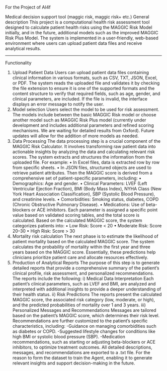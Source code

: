 For the Project of AI4f

Medical decision support tool (maggic risk, maggic risk+ etc.)
General description
This project is a computational health risk assessment tool designed to calculate patient health risks using the MAGGIC Risk Model initially, and in the future, additional models such as the improved MAGGIC Risk Plus Model. The system is implemented in a user-friendly, web-based environment where users can upload patient data files and receive analytical results.
_______________________________________
Functionality
1.	Upload Patient Data
Users can upload patient data files containing clinical information in various formats, such as CSV, TXT, JSON, Excel, or PDF.
The system reads the uploaded file and validates it by checking the file extension to ensure it is one of the supported formats and the content structure to verify that required fields, such as age, gender, and clinical parameters, are included. 
If the file is invalid, the interface displays an error message to notify the user.
2.	Model selection
Users select the model to be used for risk assessment.
The models include between the basic MAGGIC Risk model or choose another model such as MAGGIC Risk Plus model (currently under development and includes additional parameters and refined scoring mechanisms. We are waiting for detailed results from Oxford). Future updates will allow for the addition of more models as needed.
3.	Data Processing
The data processing step is a crucial component of the MAGGIC Risk Calculator. It involves transforming raw patient data into actionable insights by analyzing the data and calculating relevant risk scores.
The system extracts and structures the information from the uploaded file. For example:
•	In Excel files, data is extracted row by row from specific sheets.
•	In JSON files, structured objects are used to retrieve patient attributes.
Τhen the MAGGIC score is derived from a comprehensive set of patient-specific parameters, including:
•	Demographics: Age and gender.
•	Clinical Parameters: LVEF (Left Ventricular Ejection Fraction), BMI (Body Mass Index), NYHA Class (New York Heart Association Classification), SBP (Systolic Blood Pressure), and creatinine levels.
•	Comorbidities: Smoking status, diabetes, COPD (Chronic Obstructive Pulmonary Disease).
•	Medications: Use of beta-blockers or ACE inhibitors.
Each parameter is assigned a specific point value based on validated scoring tables, and the total score is calculated.
Based on the calculated MAGGIC score, the system categorizes patients into:
•	Low Risk: Score < 20
•	Moderate Risk: Score 20–30
•	High Risk: Score > 30
4.	Mortality risk calculation
The next phase is to estimate the likelihood of patient mortality based on the calculated MAGGIC score. The system calculates the probability of mortality within the first year and three years based on the MAGGIC score. Essentially, these predictions help clinicians prioritize patient care and allocate resources effectively.
5.	Production of Analytical Reports
The purpose of this step is to generate detailed reports that provide a comprehensive summary of the patient’s clinical profile, risk assessment, and personalized recommendations.
The reports include the following:
i)	    Medical Data Interpretation
    Each patient’s clinical parameters, such as LVEF and BMI, are analyzed and interpreted with additional insights to provide a deeper understanding of their health status.
ii)	Risk Predictions
    The reports present the calculated MAGGIC score, the associated risk category (low, moderate, or high), and the predicted probabilities of mortality over 1 and 3 years.  			        iii)   Personalized Messages and Recommendations
        Messages are tailored based on the patient’s MAGGIC score, which determines their risk level.    
Recommendations are further customized to the patient’s specific characteristics, including:           -Guidance on managing comorbidities such as diabetes or COPD.
-Suggested lifestyle changes for conditions like high BMI or systolic blood pressure (SBP).
 -Medication recommendations, such as starting or adjusting beta-blockers or ACE inhibitors, to optimize treatment outcomes.
All detailed descriptions, messages, and recommendations are exported to a .txt file. For the reason to form the dataset to train the Agent, enabling it to generate relevant insights and support decision-making in the future.
 
 

 
 
 
